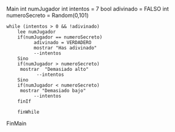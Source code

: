 Main
    int numJugador
    int intentos = 7
    bool adivinado = FALSO
    int numeroSecreto = Random(0,101)

    while (intentos > 0 && !adivinado)
        lee numJugador
        if(numJugador == numeroSecreto)
              adivinado = VERDADERO
              mostrar "Has adivinado"
              --intentos
        Sino
        if(numJugador > numeroSecreto)
         mostrar  "Demasiado alto"
               --intentos
        Sino
        if(numJugador < numeroSecreto)
         mostrar "Demasiado bajo"
              --intentos
        finIf

        finWhile

FinMain
